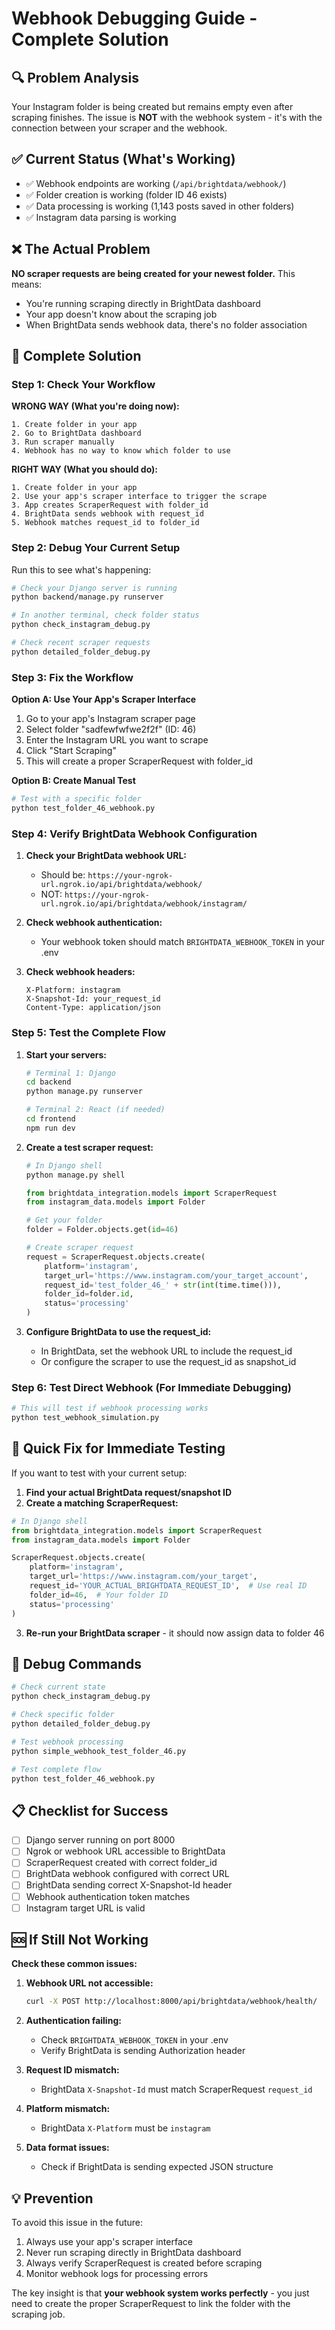 # Webhook Debugging Guide - Complete Solution

## 🔍 Problem Analysis

Your Instagram folder is being created but remains empty even after scraping finishes. The issue is **NOT** with the webhook system - it's with the connection between your scraper and the webhook.

## ✅ Current Status (What's Working)

- ✅ Webhook endpoints are working (`/api/brightdata/webhook/`)
- ✅ Folder creation is working (folder ID 46 exists)
- ✅ Data processing is working (1,143 posts saved in other folders)
- ✅ Instagram data parsing is working

## ❌ The Actual Problem

**NO scraper requests are being created for your newest folder.** This means:
- You're running scraping directly in BrightData dashboard
- Your app doesn't know about the scraping job
- When BrightData sends webhook data, there's no folder association

## 🚀 Complete Solution

### Step 1: Check Your Workflow

**WRONG WAY (What you're doing now):**
```
1. Create folder in your app
2. Go to BrightData dashboard
3. Run scraper manually
4. Webhook has no way to know which folder to use
```

**RIGHT WAY (What you should do):**
```
1. Create folder in your app
2. Use your app's scraper interface to trigger the scrape
3. App creates ScraperRequest with folder_id
4. BrightData sends webhook with request_id
5. Webhook matches request_id to folder_id
```

### Step 2: Debug Your Current Setup

Run this to see what's happening:

```bash
# Check your Django server is running
python backend/manage.py runserver

# In another terminal, check folder status
python check_instagram_debug.py

# Check recent scraper requests
python detailed_folder_debug.py
```

### Step 3: Fix the Workflow

**Option A: Use Your App's Scraper Interface**
1. Go to your app's Instagram scraper page
2. Select folder "sadfewfwfwe2f2f" (ID: 46)
3. Enter the Instagram URL you want to scrape
4. Click "Start Scraping"
5. This will create a proper ScraperRequest with folder_id

**Option B: Create Manual Test**
```bash
# Test with a specific folder
python test_folder_46_webhook.py
```

### Step 4: Verify BrightData Webhook Configuration

1. **Check your BrightData webhook URL:**
   - Should be: `https://your-ngrok-url.ngrok.io/api/brightdata/webhook/`
   - NOT: `https://your-ngrok-url.ngrok.io/api/brightdata/webhook/instagram/`

2. **Check webhook authentication:**
   - Your webhook token should match `BRIGHTDATA_WEBHOOK_TOKEN` in your .env

3. **Check webhook headers:**
   ```
   X-Platform: instagram
   X-Snapshot-Id: your_request_id
   Content-Type: application/json
   ```

### Step 5: Test the Complete Flow

1. **Start your servers:**
   ```bash
   # Terminal 1: Django
   cd backend
   python manage.py runserver

   # Terminal 2: React (if needed)
   cd frontend
   npm run dev
   ```

2. **Create a test scraper request:**
   ```python
   # In Django shell
   python manage.py shell

   from brightdata_integration.models import ScraperRequest
   from instagram_data.models import Folder

   # Get your folder
   folder = Folder.objects.get(id=46)

   # Create scraper request
   request = ScraperRequest.objects.create(
       platform='instagram',
       target_url='https://www.instagram.com/your_target_account',
       request_id='test_folder_46_' + str(int(time.time())),
       folder_id=folder.id,
       status='processing'
   )
   ```

3. **Configure BrightData to use the request_id:**
   - In BrightData, set the webhook URL to include the request_id
   - Or configure the scraper to use the request_id as snapshot_id

### Step 6: Test Direct Webhook (For Immediate Debugging)

```bash
# This will test if webhook processing works
python test_webhook_simulation.py
```

## 🎯 Quick Fix for Immediate Testing

If you want to test with your current setup:

1. **Find your actual BrightData request/snapshot ID**
2. **Create a matching ScraperRequest:**

```python
# In Django shell
from brightdata_integration.models import ScraperRequest
from instagram_data.models import Folder

ScraperRequest.objects.create(
    platform='instagram',
    target_url='https://www.instagram.com/your_target',
    request_id='YOUR_ACTUAL_BRIGHTDATA_REQUEST_ID',  # Use real ID
    folder_id=46,  # Your folder ID
    status='processing'
)
```

3. **Re-run your BrightData scraper** - it should now assign data to folder 46

## 🔧 Debug Commands

```bash
# Check current state
python check_instagram_debug.py

# Check specific folder
python detailed_folder_debug.py

# Test webhook processing
python simple_webhook_test_folder_46.py

# Test complete flow
python test_folder_46_webhook.py
```

## 📋 Checklist for Success

- [ ] Django server running on port 8000
- [ ] Ngrok or webhook URL accessible to BrightData
- [ ] ScraperRequest created with correct folder_id
- [ ] BrightData webhook configured with correct URL
- [ ] BrightData sending correct X-Snapshot-Id header
- [ ] Webhook authentication token matches
- [ ] Instagram target URL is valid

## 🆘 If Still Not Working

**Check these common issues:**

1. **Webhook URL not accessible:**
   ```bash
   curl -X POST http://localhost:8000/api/brightdata/webhook/health/
   ```

2. **Authentication failing:**
   - Check `BRIGHTDATA_WEBHOOK_TOKEN` in your .env
   - Verify BrightData is sending Authorization header

3. **Request ID mismatch:**
   - BrightData `X-Snapshot-Id` must match ScraperRequest `request_id`

4. **Platform mismatch:**
   - BrightData `X-Platform` must be `instagram`

5. **Data format issues:**
   - Check if BrightData is sending expected JSON structure

## 💡 Prevention

To avoid this issue in the future:
1. Always use your app's scraper interface
2. Never run scraping directly in BrightData dashboard
3. Always verify ScraperRequest is created before scraping
4. Monitor webhook logs for processing errors

The key insight is that **your webhook system works perfectly** - you just need to create the proper ScraperRequest to link the folder with the scraping job.
